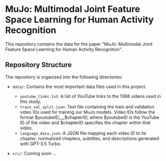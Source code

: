 # MuJo: Multimodal Joint Feature Space Learning for Human Activity Recognition

This repository contains the data for the paper "MuJo: Multimodal Joint Feature Space Learning for Human Activity Recognition".

## Repository Structure

The repository is organized into the following directories:

- `data/`: Contains the most important data files used in this project.
  - `youtube_links.txt`: A list of YouTube links to the 1388 videos used in this study.
  - `train_val_split.json`: Text file containing the train and validation video IDs used for training our MuJo models. Video IDs follow the format $youtubeID___$chapterID, where $youtubeID is the YouTube ID of the video and $chapterID specifies the chapter within that video.
  - `language_data.json`: A JSON file mapping each video ID to its chapter, normalized chapters, subtitles, and descriptions generated with GPT-3.5 Turbo.

- `src/`: Coming soon ...
